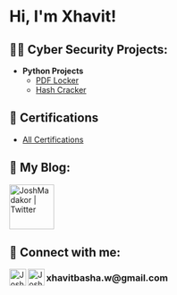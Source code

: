 <h1>Hi, I'm Xhavit! 

<h2>👨‍💻 Cyber Security Projects: </h2>

- <b>Python Projects</b>
  - [PDF Locker](https://github.com/xhavitbasha/PDF-Locker/tree/main)
  - [Hash Cracker](https://github.com/xhavitbasha/HashCracker)
    

<h2>📄 Certifications</h2><b> </b>

- [All Certifications](https://github.com/xhavitbasha/Certifications/tree/main)

<h2>📝 My Blog:</h2>


  [<img align="rightt" alt="JoshMadakor | Twitter" width="80px" src="https://i.imgur.com/mFZLrrp.jpeg!" />][medium]



<h2> 🤳 Connect with me:</h2><b> </b>

[<img align="left" alt="JoshMadakor | LinkedIn" width="30px" src="https://i.imgur.com/r6ELcnK.png!" />][linkedin]
[<img align="left" alt="JoshMadakor | Instagram" width="30px" src="https://i.imgur.com/OKd62rC.png!" />][instagram]
<h3> xhavitbasha.w@gmail.com </h3>

[instagram]: https://www.instagram.com/xhavitt4
[linkedin]: https://linkedin.com/in/
[medium]: https://medium.com/@xhavitbasha016

<!--
**joshmadakor1/joshmadakor1** is a ✨ _special_ ✨ repository because its `README.md` (this file) appears on your GitHub profile.

Here are some ideas to get you started:

- 🔭 I’m currently working on ...
- 🌱 I’m currently learning ...
- 👯 I’m looking to collaborate on ...
- 🤔 I’m looking for help with ...
- 💬 Ask me about ...
- 📫 How to reach me: ...
- 😄 Pronouns: ...
- ⚡ Fun fact: ...
-->

